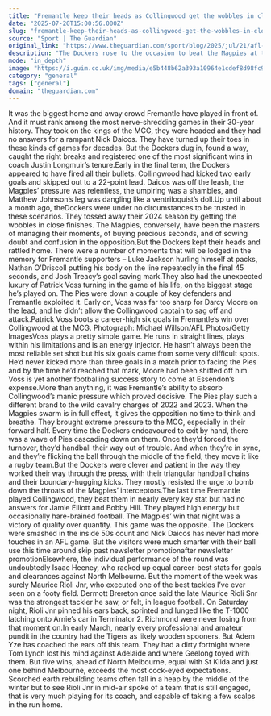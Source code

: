 ```yaml
---
title: "Fremantle keep their heads as Collingwood get the wobbles in close finishes | Jonathan Horn"
date: "2025-07-20T15:00:56.000Z"
slug: "fremantle-keep-their-heads-as-collingwood-get-the-wobbles-in-close-finishes-or-jonathan-horn"
source: "Sport | The Guardian"
original_link: "https://www.theguardian.com/sport/blog/2025/jul/21/afl-fremantle-dockers-collingwood-magpies-wobbles"
description: "The Dockers rose to the occasion to beat the Magpies at their own game and snatch one of the most nerve-shredding wins in their 30-year history It was the biggest home and away crowd Fremantle have played in front of. And it must rank among the most nerve-shredding games in their 30-year history. They took on the kings of the MCG, they were headed and they had no answers for a rampant Nick Daicos. They have turned up their toes in these kinds of games for decades. But the Dockers dug in, found a way, caught the right breaks and registered one of the most significant wins in coach Justin Longmuir’s tenure. Early in the final term, the Dockers appeared to have fired all their bullets. Collingwood had kicked two early goals and skipped out to a 22-point lead. Daicos was off the leash, the Magpies’ pressure was relentless, the umpiring was a shambles, and Matthew Johnson’s leg was dangling like a ventriloquist’s doll.  Continue reading..."
mode: "in_depth"
image: "https://i.guim.co.uk/img/media/e5b448b62a393a10964e1cdef8d98fc9800a4807/602_0_3945_3155/master/3945.jpg?width=1200&height=630&quality=85&auto=format&fit=crop&precrop=40:21,offset-x50,offset-y0&overlay-align=bottom%2Cleft&overlay-width=100p&overlay-base64=L2ltZy9zdGF0aWMvb3ZlcmxheXMvdGctZGVmYXVsdC5wbmc&enable=upscale&s=4a3562e2991d3ffe6577ee354eb2f184"
category: "general"
tags: ["general"]
domain: "theguardian.com"
---
```

<p>It was the biggest home and away crowd Fremantle have played in front of. And it must rank among the most nerve-shredding games in their 30-year history. They took on the kings of the MCG, they were headed and they had no answers for a rampant Nick Daicos. They have turned up their toes in these kinds of games for decades. But the Dockers dug in, found a way, caught the right breaks and registered one of the most significant wins in coach Justin Longmuir’s tenure.Early in the final term, the Dockers appeared to have fired all their bullets. Collingwood had kicked two early goals and skipped out to a 22-point lead. Daicos was off the leash, the Magpies’ pressure was relentless, the umpiring was a shambles, and Matthew Johnson’s leg was dangling like a ventriloquist’s doll.Up until about a month ago, theDockers were under no circumstances to be trusted in these scenarios. They tossed away their 2024 season by getting the wobbles in close finishes. The Magpies, conversely, have been the masters of managing their moments, of buying precious seconds, and of sowing doubt and confusion in the opposition.But the Dockers kept their heads and rattled home. There were a number of moments that will be lodged in the memory for Fremantle supporters – Luke Jackson hurling himself at packs, Nathan O’Driscoll putting his body on the line repeatedly in the final 45 seconds, and Josh Treacy’s goal saving mark.They also had the unexpected luxury of Patrick Voss turning in the game of his life, on the biggest stage he’s played on. The Pies were down a couple of key defenders and Fremantle exploited it. Early on, Voss was far too sharp for Darcy Moore on the lead, and he didn’t allow the Collingwood captain to sag off and attack.Patrick Voss boots a career-high six goals in Fremantle’s win over Collingwood at the MCG. Photograph: Michael Willson/AFL Photos/Getty ImagesVoss plays a pretty simple game. He runs in straight lines, plays within his limitations and is an energy injector. He hasn’t always been the most reliable set shot but his six goals came from some very difficult spots. He’d never kicked more than three goals in a match prior to facing the Pies and by the time he’d reached that mark, Moore had been shifted off him. Voss is yet another footballing success story to come at Essendon’s expense.More than anything, it was Fremantle’s ability to absorb Collingwood’s manic pressure which proved decisive. The Pies play such a different brand to the wild cavalry charges of 2022 and 2023. When the Magpies swarm is in full effect, it gives the opposition no time to think and breathe. They brought extreme pressure to the MCG, especially in their forward half. Every time the Dockers endeavoured to exit by hand, there was a wave of Pies cascading down on them. Once they’d forced the turnover, they’d handball their way out of trouble. And when they’re in sync, and they’re flicking the ball through the middle of the field, they move it like a rugby team.But the Dockers were clever and patient in the way they worked their way through the press, with their triangular handball chains and their boundary-hugging kicks. They mostly resisted the urge to bomb down the throats of the Magpies’ interceptors.The last time Fremantle played Collingwood, they beat them in nearly every key stat but had no answers for Jamie Elliott and Bobby Hill. They played high energy but occasionally hare-brained football. The Magpies’ win that night was a victory of quality over quantity. This game was the opposite. The Dockers were smashed in the inside 50s count and Nick Daicos has never had more touches in an AFL game. But the visitors were much smarter with their ball use this time around.skip past newsletter promotionafter newsletter promotionElsewhere, the individual performance of the round was undoubtedly Isaac Heeney, who racked up equal career-best stats for goals and clearances against North Melbourne. But the moment of the week was surely Maurice Rioli Jnr, who executed one of the best tackles I’ve ever seen on a footy field. Dermott Brereton once said the late Maurice Rioli Snr was the strongest tackler he saw, or felt, in league football. On Saturday night, Rioli Jnr pinned his ears back, sprinted and lunged like the T-1000 latching onto Arnie’s car in Terminator 2. Richmond were never losing from that moment on.In early March, nearly every professional and amateur pundit in the country had the Tigers as likely wooden spooners. But Adem Yze has coached the ears off this team. They had a dirty fortnight where Tom Lynch lost his mind against Adelaide and where Geelong toyed with them. But five wins, ahead of North Melbourne, equal with St Kilda and just one behind Melbourne, exceeds the most cock-eyed expectations. Scorched earth rebuilding teams often fall in a heap by the middle of the winter but to see Rioli Jnr in mid-air spoke of a team that is still engaged, that is very much playing for its coach, and capable of taking a few scalps in the run home.</p>